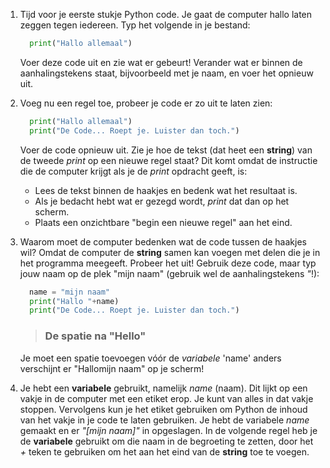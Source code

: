 1. Tijd voor je eerste stukje Python code. Je gaat de computer hallo laten zeggen tegen iedereen. Typ het volgende in je bestand:
    ```python
      print("Hallo allemaal")
    ```
    Voer deze code uit en zie wat er gebeurt!
    Verander wat er binnen de aanhalingstekens staat, bijvoorbeeld met je naam, en voer het opnieuw uit.

2. Voeg nu een regel toe, probeer je code er zo uit te laten zien:
    ```python
      print("Hallo allemaal")
      print("De Code... Roept je. Luister dan toch.")
    ```
    Voer de code opnieuw uit. 
    Zie je hoe de tekst (dat heet een **string**) van de tweede *print* op een nieuwe regel staat? Dit komt omdat de instructie die de computer krijgt als je de *print* opdracht geeft, is:
     * Lees de tekst binnen de haakjes en bedenk wat het resultaat is.
     * Als je bedacht hebt wat er gezegd wordt, *print* dat dan op het scherm.
     * Plaats een onzichtbare "begin een nieuwe regel" aan het eind.

3. Waarom moet de computer bedenken wat de code tussen de haakjes wil? Omdat de computer de **string** samen kan voegen met delen die je in het programma meegeeft.
    Probeer het uit! Gebruik deze code, maar typ jouw naam op de plek "mijn naam" (gebruik wel de aanhalingstekens *"*!):
    ```python
      name = "mijn naam"
      print("Hallo "+name)
      print("De Code... Roept je. Luister dan toch.")
    ```
     > ### De spatie na "Hello"
    Je moet een spatie toevoegen vóór de *variabele* 'name' anders verschijnt er "Hallomijn naam" op je scherm! 

4. Je hebt een **variabele** gebruikt, namelijk *name* (naam). Dit lijkt op een vakje in de computer met een etiket erop. Je kunt van alles in dat vakje stoppen. Vervolgens kun je het etiket gebruiken om Python de inhoud van het vakje in je code te laten gebruiken. Je hebt de variabele *name*  gemaakt en er *"[mijn naam]"* in opgeslagen. 
In de volgende regel heb je de **variabele** gebruikt om die naam in de begroeting te zetten, door het *+* teken te gebruiken om het aan het eind van de **string** toe te voegen.
